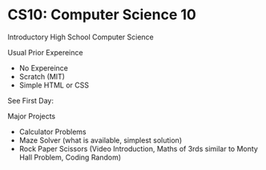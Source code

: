 # CS10: Computer Science 10
Introductory High School Computer Science

Usual Prior Expereince
- No Expereince
- Scratch (MIT)
- Simple HTML or CSS

See First Day: 

Major Projects
- Calculator Problems
- Maze Solver (what is available, simplest solution)
- Rock Paper Scissors (Video Introduction, Maths of 3rds similar to Monty Hall Problem, Coding Random)

